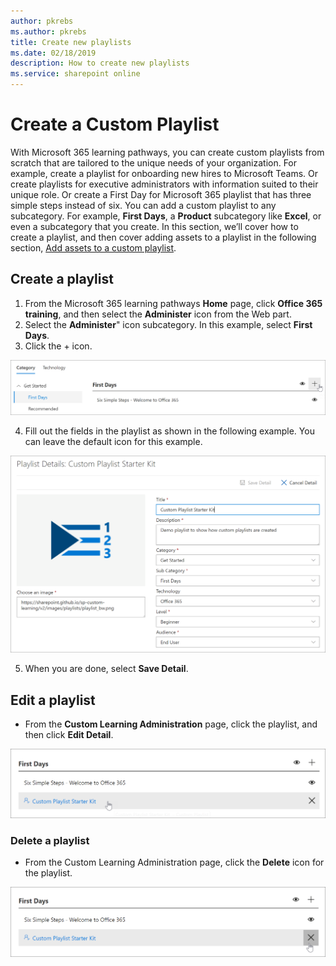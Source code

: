 ```yaml
---
author: pkrebs
ms.author: pkrebs
title: Create new playlists
ms.date: 02/18/2019
description: How to create new playlists
ms.service: sharepoint online
---
```


# Create a Custom Playlist

With Microsoft 365 learning pathways, you can create custom playlists from scratch that are tailored to the unique needs of your organization. For example, create a playlist for onboarding new hires to Microsoft Teams. Or create playlists for executive administrators with information suited to their unique role. Or create a First Day for Microsoft 365 playlist that has three simple steps instead of six. You can add a custom playlist to any subcategory. For example, **First Days**, a **Product** subcategory like **Excel**, or even a subcategory that you create. In this section, we’ll cover how to create a playlist, and then cover adding assets to a playlist in the following section, [Add assets to a custom playlist](custom_addassets.md).

## Create a playlist 

1. From the Microsoft 365 learning pathways **Home** page, click **Office 365 training**, and then select the **Administer** icon from the Web part. 
2. Select the **Administer**" icon  subcategory. In this example, select **First Days**.  
3. Click the + icon.  

![cg-newplaylistbtn.png](media/cg-newplaylistbtn.png)

4.	Fill out the fields in the playlist as shown in the following example. You can leave the default icon for this example. 

![cg-newplaylistdetails.png](media/cg-newplaylistdetails.png)

5.	When you are done, select **Save Detail**. 

## Edit a playlist

- From the **Custom Learning Administration** page, click the playlist, and then click **Edit Detail**.  

![cg-editplaylist.png](media/cg-editplaylist.png)

### Delete a playlist

- From the Custom Learning Administration page, click the **Delete** icon for the playlist.  

![cg-deleteplaylist.png](media/cg-deleteplaylist.png)